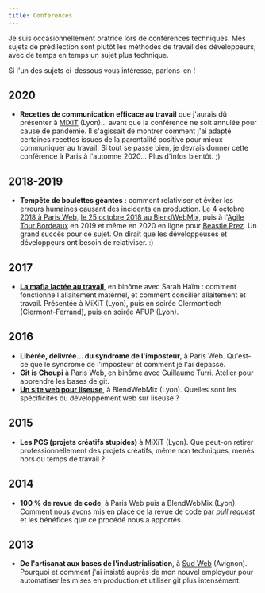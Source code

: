 ```yaml
---
title: Conférences
---
```


Je suis occasionnellement oratrice lors de conférences techniques. Mes sujets de prédilection sont plutôt les méthodes de travail des développeurs, avec de temps en temps un sujet plus technique.

Si l'un des sujets ci-dessous vous intéresse, parlons-en !

## 2020

* **Recettes de communication efficace au travail** que j'aurais dû présenter à [MiXiT](https://mixitconf.org/) (Lyon)… avant que la conférence ne soit annulée pour cause de pandémie. Il s'agissait de montrer comment j'ai adapté certaines recettes issues de la parentalité positive pour mieux communiquer au travail. Si tout se passe bien, je devrais donner cette conférence à Paris à l'automne 2020… Plus d'infos bientôt. ;)

## 2018-2019

* **Tempête de boulettes géantes** : comment relativiser et éviter les erreurs humaines causant des incidents en production. [Le 4 octobre 2018 à Paris Web](https://www.paris-web.fr/2018/conferences/tempete-de-boulettes-geantes.php), [le 25 octobre 2018 au BlendWebMix](https://www.youtube.com/watch?v=OasaWMC-zPs), puis à l'[Agile Tour Bordeaux](http://agiletourbordeaux.fr/programme.html) en 2019 et même en 2020 en ligne pour [Beastie Prez](https://freelance.beastiejob.com/beastieprez/beastie_prez_4). Un grand succès pour ce sujet. On dirait que les développeuses et développeurs ont besoin de relativiser. :)

## 2017

* [**La mafia lactée au travail**](http://tut-tuuut.github.io/2017/05/24/conf-mixit-2017-mafia-lactee-au-travail.html), en binôme avec Sarah Haïm : comment fonctionne l'allaitement maternel, et comment concilier allaitement et travail. Présentée à MiXiT (Lyon), puis en soirée Clermont’ech (Clermont-Ferrand), puis en soirée AFUP (Lyon). 

## 2016

* **Libérée, délivrée… du syndrome de l'imposteur**, à Paris Web. Qu'est-ce que le syndrome de l'imposteur et comment je l'ai dépassé.
* **Git is Choupi** à Paris Web, en binôme avec Guillaume Turri. Atelier pour apprendre les bases de git.
* [**Un site web pour liseuse**](https://www.youtube.com/watch?v=eAGJ2_Lf3mA), à BlendWebMix (Lyon). Quelles sont les spécificités du développement web sur liseuse ?

## 2015

* **Les PCS (projets créatifs stupides)** à MiXiT (Lyon). Que peut-on retirer professionnellement des projets créatifs, même non techniques, menés hors du temps de travail ?

## 2014

* **100 % de revue de code**, à Paris Web puis à BlendWebMix (Lyon). Comment nous avons mis en place de la revue de code par _pull request_ et les bénéfices que ce procédé nous a apportés.

## 2013

* **De l'artisanat aux bases de l'industrialisation**, à [Sud Web](https://sudweb.fr/2013/conferences.html) (Avignon). Pourquoi et comment j'ai insisté auprès de mon nouvel employeur pour automatiser les mises en production et utiliser git plus intensément.
